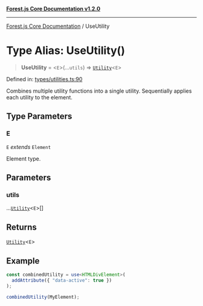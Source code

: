 [**Forest.js Core Documentation v1.2.0**](../README.md)

***

[Forest.js Core Documentation](../README.md) / UseUtility

# Type Alias: UseUtility()

> **UseUtility** = \<`E`\>(...`utils`) => [`Utility`](Utility.md)\<`E`\>

Defined in: [types/utilities.ts:90](https://github.com/GrangbelrLurain/forest-js/blob/3b9f0f1236af55b74c90cc45f6935444ec94c11b/packages/core/src/types/utilities.ts#L90)

Combines multiple utility functions into a single utility.
Sequentially applies each utility to the element.

## Type Parameters

### E

`E` *extends* `Element`

Element type.

## Parameters

### utils

...[`Utility`](Utility.md)\<`E`\>[]

## Returns

[`Utility`](Utility.md)\<`E`\>

## Example

```ts
const combinedUtility = use<HTMLDivElement>(
  addAttribute({ "data-active": true })
);

combinedUtility(MyElement);
```
